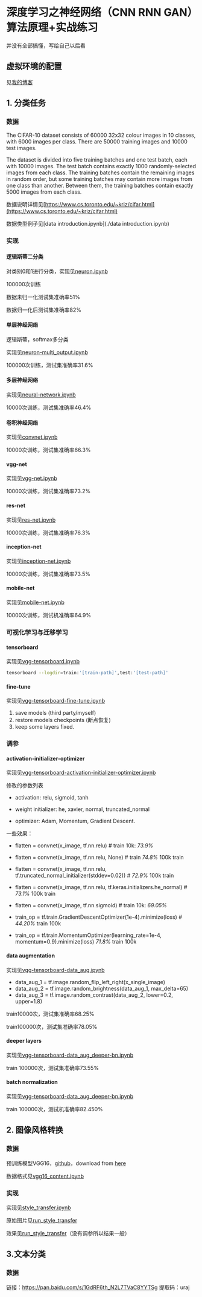 # 深度学习之神经网络（CNN RNN GAN）算法原理+实战练习

并没有全部搞懂，写给自己以后看

## 虚拟环境的配置

见[我的博客](https://543877815.github.io/2019/07/06/%E4%BB%8Epython%E5%BC%80%E5%A7%8B%E7%9A%84%E8%99%9A%E6%8B%9F%E7%8E%AF%E5%A2%83%E9%85%8D%E7%BD%AE%E6%97%A5%E5%BF%97/)

## 1. 分类任务

### 数据

The CIFAR-10 dataset consists of 60000 32x32 colour images in 10 classes, with 6000 images per class. There are 50000 training images and 10000 test images. 

The dataset is divided into five training batches and one test batch, each with 10000 images. The test batch contains exactly 1000 randomly-selected images from each class. The training batches contain the remaining images in random order, but some training batches may contain more images from one class than another. Between them, the training batches contain exactly 5000 images from each class. 

数据说明详情见[https://www.cs.toronto.edu/~kriz/cifar.html](https://www.cs.toronto.edu/~kriz/cifar.html)

数据类型例子见[data introduction.ipynb](./data introduction.ipynb)

### 实现

#### 逻辑斯蒂二分类

对类别0和1进行分类，实现见[neuron.ipynb](./neuron.ipynb)

100000次训练

数据未归一化测试集准确率51%

数据归一化后测试集准确率82%

#### 单层神经网络

逻辑斯蒂，softmax多分类

实现见[neuron-multi_output.ipynb](./neuron-multi_output.ipynb)

100000次训练，测试集准确率31.6%

#### 多层神经网络

实现见[neural-network.ipynb](./neural-network.ipynb)

10000次训练，测试集准确率46.4%

#### 卷积神经网络

实现见[convnet.ipynb](./convnet.ipynb)

10000次训练，测试集准确率66.3%

#### vgg-net

实现见[vgg-net.ipynb](./vgg-net.ipynb)

10000次训练，测试集准确率73.2%

#### res-net

实现见[res-net.ipynb](./res-net.ipynb)

10000次训练，测试集准确率76.3%

#### inception-net

实现见[inception-net.ipynb](./inception-net.ipynb)

10000次训练，测试集准确率73.5%

#### mobile-net

实现见[mobile-net.ipynb](./mobile-net.ipynb)

10000次训练，测试机准确率64.9%

### 可视化学习与迁移学习

#### tensorboard

实现见[vgg-tensorboard.ipynb](./vgg-tensorboard.ipynb)

```bash
tensorboard --logdir=train:'[train-path]',test:'[test-path]'
```

#### fine-tune

实现见[vgg-tensorboard-fine-tune.ipynb](./vgg-tensorboard-fine-tune.ipynb)

1. save models (third party/myself)
2. restore models checkpoints (断点恢复)
3. keep some layers fixed.

### 调参

#### activation-initializer-optimizer

实现见[vgg-tensorboard-activation-initializer-optimizer.ipynb](./vgg-tensorboard-activation-initializer-optimizer.ipynb)

修改的参数列表

- activation: relu, sigmoid, tanh

- weight initializer: he, xavier, normal, truncated_normal

- optimizer: Adam, Momentum, Gradient Descent.

一些效果：  

- flatten = convnet(x_image, tf.nn.relu) # train 10k: *73.9%*

- flatten = convnet(x_image, tf.nn.relu, None)  # train *74.8%* 100k train

- flatten = convnet(x_image, tf.nn.relu, tf.truncated_normal_initializer(stddev=0.02))  # *72.9%* 100k train

- flatten = convnet(x_image, tf.nn.relu, tf.keras.initializers.he_normal)  # *73.1%* 100k train

- flatten = convnet(x_image, tf.nn.sigmoid) # train 10k: *69.05%*

- train_op = tf.train.GradientDescentOptimizer(1e-4).minimize(loss) # *44.20%* train 100k

- train_op = tf.train.MomentumOptimizer(learning_rate=1e-4, momentum=0.9).minimize(loss) *71.8%* train 100k

#### data augmentation

实现见[vgg-tensorboard-data_aug.ipynb](./vgg-tensorboard-data_aug.ipynb)

- data_aug_1 = tf.image.random_flip_left_right(x_single_image)
- data_aug_2 = tf.image.random_brightness(data_aug_1, max_delta=65)
- data_aug_3 = tf.image.random_contrast(data_aug_2, lower=0.2, upper=1.8)

train10000次，测试集准确率68.25%

train100000次，测试集准确率78.05%

#### deeper layers

实现见[vgg-tensorboard-data_aug_deeper-bn.ipynb](./vgg-tensorboard-data_aug_deeper-bn.ipynb)

train 100000次，测试集准确率73.55%

#### batch normalization

实现见[vgg-tensorboard-data_aug_deeper-bn.ipynb](./vgg-tensorboard-data_aug_deeper-bn.ipynb)

train 100000次，测试机准确率82.450%

## 2. 图像风格转换

### 数据

预训练模型VGG16，[github](https://github.com/machrisaa/tensorflow-vgg)，download from [here](https://mega.nz/#!YU1FWJrA!O1ywiCS2IiOlUCtCpI6HTJOMrneN-Qdv3ywQP5poecM)

数据格式见[vgg16_content.ipynb](./vgg16_content.ipynb)

### 实现

实现见[style_transfer.ipynb](./style_transfer.ipynb)

原始图片见[run_style_transfer](/run_style_transfer)

效果见[run_style_transfer](/run_style_transfer)（没有调参所以结果一般）

## 3.文本分类

### 数据

链接：https://pan.baidu.com/s/1GdRF6th_N2L7TVaC8YYTSg 提取码：uraj 
